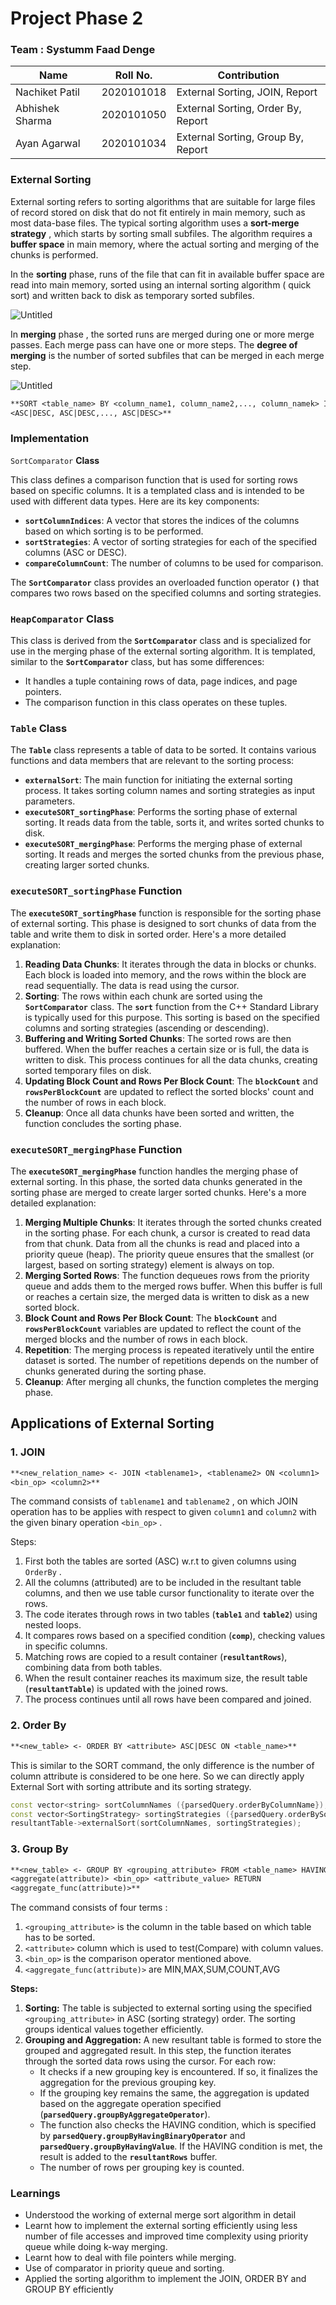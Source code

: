 # Project Phase 2

### Team : Systumm Faad Denge

| Name | Roll No.  | Contribution |
| --- | --- | --- |
| Nachiket Patil | 2020101018 | External Sorting, JOIN, Report |
| Abhishek Sharma | 2020101050 | External Sorting, Order By, Report |
| Ayan Agarwal | 2020101034 | External Sorting, Group By, Report |

### External Sorting

External sorting refers to sorting algorithms that are suitable for large files of record stored on disk that do not fit entirely in main memory, such as most data-base files. The typical sorting algorithm uses a ************sort-merge strategy************ , which starts by sorting small subfiles. The algorithm requires a **************************buffer space************************** in main memory, where the actual sorting and merging of the chunks is performed. 

In the **sorting** phase, runs of the file that can fit in available buffer space are read into main memory, sorted using an internal sorting algorithm ( quick sort) and written back to disk as temporary sorted subfiles. 

![Untitled](imgs/img.png)

In **********************merging********************** phase , the sorted runs are merged during one or more merge passes. Each merge pass can have one or more steps. The ************************************degree of merging************************************  is the number of sorted subfiles that can be merged in each merge step. 

![Untitled](imgs/img1.png)

```latex
**SORT <table_name> BY <column_name1, column_name2,..., column_namek> IN
<ASC|DESC, ASC|DESC,..., ASC|DESC>**
```

### Implementation

`SortComparator` **Class**

This class defines a comparison function that is used for sorting rows based on specific columns. It is a templated class and is intended to be used with different data types. Here are its key components:

- **`sortColumnIndices`**: A vector that stores the indices of the columns based on which sorting is to be performed.
- **`sortStrategies`**: A vector of sorting strategies for each of the specified columns (ASC or DESC).
- **`compareColumnCount`**: The number of columns to be used for comparison.

The **`SortComparator`** class provides an overloaded function operator **`()`** that compares two rows based on the specified columns and sorting strategies.

### **`HeapComparator` Class**

This class is derived from the **`SortComparator`** class and is specialized for use in the merging phase of the external sorting algorithm. It is templated, similar to the **`SortComparator`** class, but has some differences:

- It handles a tuple containing rows of data, page indices, and page pointers.
- The comparison function in this class operates on these tuples.

### **`Table` Class**

The **`Table`** class represents a table of data to be sorted. It contains various functions and data members that are relevant to the sorting process:

- **`externalSort`**: The main function for initiating the external sorting process. It takes sorting column names and sorting strategies as input parameters.
- **`executeSORT_sortingPhase`**: Performs the sorting phase of external sorting. It reads data from the table, sorts it, and writes sorted chunks to disk.
- **`executeSORT_mergingPhase`**: Performs the merging phase of external sorting. It reads and merges the sorted chunks from the previous phase, creating larger sorted chunks.

### **`executeSORT_sortingPhase` Function**

The **`executeSORT_sortingPhase`** function is responsible for the sorting phase of external sorting. This phase is designed to sort chunks of data from the table and write them to disk in sorted order. Here's a more detailed explanation:

1. **Reading Data Chunks**: It iterates through the data in blocks or chunks. Each block is loaded into memory, and the rows within the block are read sequentially. The data is read using the cursor.
2. **Sorting**: The rows within each chunk are sorted using the **`SortComparator`** class. The **`sort`** function from the C++ Standard Library is typically used for this purpose. This sorting is based on the specified columns and sorting strategies (ascending or descending).
3. **Buffering and Writing Sorted Chunks**: The sorted rows are then buffered. When the buffer reaches a certain size or is full, the data is written to disk. This process continues for all the data chunks, creating sorted temporary files on disk.
4. **Updating Block Count and Rows Per Block Count**: The **`blockCount`** and **`rowsPerBlockCount`** are updated to reflect the sorted blocks' count and the number of rows in each block.
5. **Cleanup**: Once all data chunks have been sorted and written, the function concludes the sorting phase.

### **`executeSORT_mergingPhase` Function**

The **`executeSORT_mergingPhase`** function handles the merging phase of external sorting. In this phase, the sorted data chunks generated in the sorting phase are merged to create larger sorted chunks. Here's a more detailed explanation:

1. **Merging Multiple Chunks**: It iterates through the sorted chunks created in the sorting phase. For each chunk, a cursor is created to read data from that chunk. Data from all the chunks is read and placed into a priority queue (heap). The priority queue ensures that the smallest (or largest, based on sorting strategy) element is always on top.
2. **Merging Sorted Rows**: The function dequeues rows from the priority queue and adds them to the merged rows buffer. When this buffer is full or reaches a certain size, the merged data is written to disk as a new sorted block.
3. **Block Count and Rows Per Block Count**: The **`blockCount`** and **`rowsPerBlockCount`** variables are updated to reflect the count of the merged blocks and the number of rows in each block.
4. **Repetition**: The merging process is repeated iteratively until the entire dataset is sorted. The number of repetitions depends on the number of chunks generated during the sorting phase.
5. **Cleanup**: After merging all chunks, the function completes the merging phase.



## Applications of External Sorting

### 1. JOIN

```latex
**<new_relation_name> <- JOIN <tablename1>, <tablename2> ON <column1>
<bin_op> <column2>**
```

The command consists of `tablename1` and `tablename2` , on which JOIN operation has to be applies with respect to given `column1` and `column2` with the given binary operation `<bin_op>` .

Steps:

1. First both the tables are sorted (ASC) w.r.t  to given columns using `OrderBy` .
2. All the columns (attributed) are to be included in the resultant table columns, and then we use table cursor functionality to iterate over the rows. 
3. The code iterates through rows in two tables (**`table1`** and **`table2`**) using nested loops.
4. It compares rows based on a specified condition (**`comp`**), checking values in specific columns.
5. Matching rows are copied to a result container (**`resultantRows`**), combining data from both tables.
6. When the result container reaches its maximum size, the result table (**`resultantTable`**) is updated with the joined rows.
7. The process continues until all rows have been compared and joined.



### 2. Order By

```latex
**<new_table> <- ORDER BY <attribute> ASC|DESC ON <table_name>**
```

This is similar to the SORT command, the only difference is the number of column attribute is considered to be one here. So we can directly apply External Sort with sorting attribute and its sorting strategy. 

```cpp
const vector<string> sortColumnNames ({parsedQuery.orderByColumnName});
const vector<SortingStrategy> sortingStrategies ({parsedQuery.orderBySortingStrategy});
resultantTable->externalSort(sortColumnNames, sortingStrategies);
```

### 3. Group By

```latex
**<new_table> <- GROUP BY <grouping_attribute> FROM <table_name> HAVING
<aggregate(attribute)> <bin_op> <attribute_value> RETURN
<aggregate_func(attribute)>**
```

The command consists of four terms : 

1. `<grouping_attribute>` is the column in the table based on which table has to be
sorted. 
2. `<attribute>` column which is used to test(Compare) with column values. 
3. `<bin_op>` is the comparison operator mentioned above. 
4. `<aggregate_func(attribute)>` are MIN,MAX,SUM,COUNT,AVG

**Steps:** 

1. **********************************Sorting:********************************** The table is subjected to external sorting using the specified `<grouping_attribute>` in ASC (sorting strategy) order. The sorting groups identical values together efficiently.
2. ****************************************************Grouping and Aggregation:**************************************************** A new resultant table is formed to store the grouped and aggregated result. In this step, the function iterates through the sorted data rows using the cursor. For each row: 
    - It checks if a new grouping key is encountered. If so, it finalizes the aggregation for the previous grouping key.
    - If the grouping key remains the same, the aggregation is updated based on the aggregate operation specified (**`parsedQuery.groupByAggregateOperator`**).
    - The function also checks the HAVING condition, which is specified by **`parsedQuery.groupByHavingBinaryOperator`** and **`parsedQuery.groupByHavingValue`**. If the HAVING condition is met, the result is added to the **`resultantRows`** buffer.
    - The number of rows per grouping key is counted.
    

### Learnings

- Understood the working of external merge sort algorithm in detail
- Learnt how to implement the external sorting efficiently using less number of file accesses and improved time complexity using priority queue while doing k-way merging.
- Learnt how to deal with file pointers while merging.
- Use of comparator in priority queue and sorting.
- Applied the sorting algorithm to implement the JOIN, ORDER BY and GROUP BY efficiently